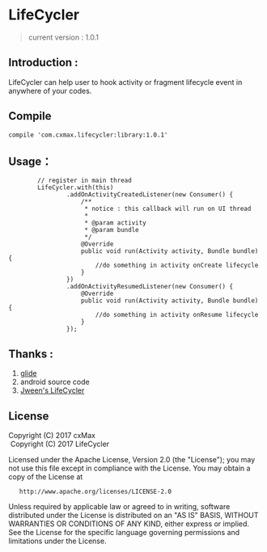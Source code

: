 # LifeCycler
> current version : 1.0.1  

## Introduction :  
LifeCycler can help user to hook activity or fragment lifecycle event in anywhere of your codes.

## Compile

```
compile 'com.cxmax.lifecycler:library:1.0.1'
```

## Usage：
```
        // register in main thread
        LifeCycler.with(this)
                .addOnActivityCreatedListener(new Consumer() {
                    /**
                     * notice : this callback will run on UI thread
                     *
                     * @param activity
                     * @param bundle
                     */
                    @Override
                    public void run(Activity activity, Bundle bundle) {
                        //do something in activity onCreate lifecycle
                    }
                })
                .addOnActivityResumedListener(new Consumer() {
                    @Override
                    public void run(Activity activity, Bundle bundle) {
                        //do something in activity onResume lifecycle
                    }
                });
```

## Thanks :
1. [glide](https://github.com/bumptech/glide)
2. android source code
3. [Jween's LifeCycler](https://github.com/Jween) 

## License
   Copyright (C) 2017 cxMax  
  Copyright (C) 2017 LifeCycler

   Licensed under the Apache License, Version 2.0 (the "License");
   you may not use this file except in compliance with the License.
   You may obtain a copy of the License at

       http://www.apache.org/licenses/LICENSE-2.0

   Unless required by applicable law or agreed to in writing, software
   distributed under the License is distributed on an "AS IS" BASIS,
   WITHOUT WARRANTIES OR CONDITIONS OF ANY KIND, either express or implied.
   See the License for the specific language governing permissions and
   limitations under the License.
